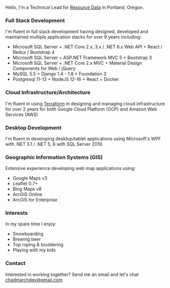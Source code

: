 Hello, I'm a Technical Lead for [Resource Data](https://www.resourcedata.com) in Portland, Oregon.

### Full Stack Development

I'm fluent in full stack development having designed, developed and maintained multiple application stacks for over 9 years including:

- Microsoft SQL Server + .NET Core 2.x, 3.x / .NET 6.x Web API + React / Redux / Bootstrap 4
- Microsoft SQL Server + ASP.NET Framework MVC 5 + Bootstrap 3
- Microsoft SQL Server + .NET Core 2.x MVC + Material Design Components for Web / jQuery
- MySQL 5.5 + Django 1.4 - 1.8 + Foundation 3
- Postgresql 11-13 + NodeJS 12-16 + React + Docker

### Cloud Infrastructure/Architecture

I'm fluent in using [Terraform](https://www.terraform.io/) in designing and managing cloud infrastructure for over 2 years for both Google Cloud Platform (GCP) and Amazon Web Services (AWS)

### Desktop Development

I'm fluent in developing desktop/tablet applications using Microsoft's WPF with .NET 3.1 / .NET 5, 6 with SQL Server 2019.

### Geographic Information Systems (GIS)

Extensive experience developing web map applications using:

- Google Maps v3
- Leaflet 0.7+
- Bing Maps v8
- ArcGIS Online
- ArcGIS for Enterprise

### Interests

In my spare time I enjoy:

- Snowboarding
- Brewing beer
- Top roping & bouldering
- Playing with my kids

### Contact

Interested in working together? Send me an email and let's chat [chadmarchdev@gmail.com](mailto:chadmarchdev@gmail.com)
